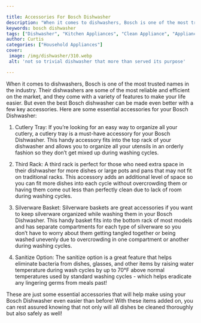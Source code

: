 ```yaml
---

title: Accessories For Bosch Dishwasher
description: "When it comes to dishwashers, Bosch is one of the most trusted names in the industry. Their dishwashers are some of the most relia...scroll on and keep learning"
keywords: bosch dishwasher
tags: ["Dishwasher", "Kitchen Appliances", "Clean Appliance", "Appliance Brand"]
author: Curtis
categories: ["Household Appliances"]
cover: 
 image: /img/dishwasher/310.webp
 alt: 'not so trivial dishwasher that more than served its purpose'

---
```


When it comes to dishwashers, Bosch is one of the most trusted names in the industry. Their dishwashers are some of the most reliable and efficient on the market, and they come with a variety of features to make your life easier. But even the best Bosch dishwasher can be made even better with a few key accessories. Here are some essential accessories for your Bosch Dishwasher: 

1. Cutlery Tray: If you’re looking for an easy way to organize all your cutlery, a cutlery tray is a must-have accessory for your Bosch Dishwasher. This handy accessory fits into the top rack of your dishwasher and allows you to organize all your utensils in an orderly fashion so they don’t get mixed up during washing cycles. 

2. Third Rack: A third rack is perfect for those who need extra space in their dishwasher for more dishes or large pots and pans that may not fit on traditional racks. This accessory adds an additional level of space so you can fit more dishes into each cycle without overcrowding them or having them come out less than perfectly clean due to lack of room during washing cycles. 

3. Silverware Basket: Silverware baskets are great accessories if you want to keep silverware organized while washing them in your Bosch Dishwasher. This handy basket fits into the bottom rack of most models and has separate compartments for each type of silverware so you don’t have to worry about them getting tangled together or being washed unevenly due to overcrowding in one compartment or another during washing cycles. 

4. Sanitize Option: The sanitize option is a great feature that helps eliminate bacteria from dishes, glasses, and other items by raising water temperature during wash cycles by up to 70°F above normal temperatures used by standard washing cycles - which helps eradicate any lingering germs from meals past! 

These are just some essential accessories that will help make using your Bosch Dishwasher even easier than before! With these items added on, you can rest assured knowing that not only will all dishes be cleaned thoroughly but also safely as well!
